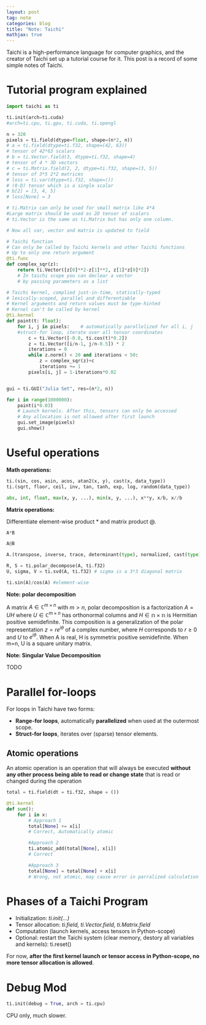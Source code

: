 ```yaml
---
layout: post
tag: note
categories: blog
title: "Note: Taichi"
mathjax: true
---
```


Taichi is a high-performance language for computer graphics, and the creator of Taichi set up a tutorial course for it. This post is a record of some simple notes of Taichi.

# Tutorial program explained

```python
import taichi as ti

ti.init(arch=ti.cuda)        
#arch=ti.cpu, ti.gpu, ti.cuda, ti.opengl

n = 320
pixels = ti.field(dtype=float, shape=(n*2, n))
# a = ti.field(dtype=ti.f32, shape=(42, 63)) 
# tensor of 42*63 scalars
# b = ti.Vector.field(3, dtype=ti.f32, shape=4) 
# tensor of 4 * 3D vectors
# c = ti.Matrix.field(2, 2, dtype=ti.f32, shape=(3, 5)) 
# tensor of 3*5 2*2 matrices
# loss = ti.var(dtype=ti.f32, shape=()) 
# (0-D) tensor which is a single scalar
# b[2] = [3, 4, 5]
# loss[None] = 3

# ti.Matrix can only be used for small matrix like 4*4
#Large matrix should be used as 2D tensor of scalars
# ti.Vector is the same as ti.Matrix but has only one column.

# Now all var, vector and matrix is updated to field

# Taichi function
# Can only be called by Taichi kernels and other Taichi functions
# Up to only one return argument 
@ti.func
def complex_sqr(z):
    return ti.Vector([z[0]**2-z[1]**2, z[1]*z[0]*2])
    # In taichi scope you can declear a vector 
    # by passing parameters as a list

# Taichi kernel, complied just-in-time, statically-typed
# lexically-scoped, parallel and differentiable
# Kernel arguments and return values must be type-hinted
# Kernel can't be called by kernel
@ti.kernel
def paint(t: float):
    for i, j in pixels:    # automatically parallelized for all i, j
    #struct-for loop, iterate over all tensor coordinates
        c = ti.Vector([-0.8, ti.cos(t)*0.2])
        z = ti.Vector([i/n-1, j/n-0.5]) * 2
        iterations = 0
        while z.norm() < 20 and iterations < 50:
            z = complex_sqr(z)+c
            iterations += 1
        pixels[i, j] = 1-iterations*0.02


gui = ti.GUI("Julia Set", res=(n*2, n))

for i in range(1000000):
    paint(i*0.03)
    # Launch kernels. After this, tensors can only be accessed
    # Any allocation is not allowed after first launch
    gui.set_image(pixels)
    gui.show()
```

# Useful operations

**Math operations:**

```python
ti.(sin, cos, asin, acos, atan2(x, y), cast(x, data_type))
ti.(sqrt, floor, ceil, inv, tan, tanh, exp, log, random(data_type))

abs, int, float, max(x, y, ...), min(x, y, ...), x**y, x/b, x//b
```

**Matrix operations:**

Differentiate element-wise product \* and matrix product @.

```python
A*B

A@B

A.(transpose, inverse, trace, determinant(type), normalized, cast(type))

R, S = ti.polar_decompose(A, ti.f32) 
U, sigma, V = ti.svd(A, ti.f32) # sigma is a 3*3 diagonal matrix

ti.sin(A)/cos(A) #element-wise
```

**Note: polar decomposition**

A matrix $A\in \mathbb{C}^{m\times n}$ with $m>n$, polar decomposition is a factorization $A=UH$ where $U\in \mathbb{C}^{m\times n}$ has orthonormal columns and $H\in\mathbb{n\times n}$ is Hermitian positive semidefinite. This composition is a generalization of the polar representation $z=re^{i\theta}$ of a complex number, where $H$ corresponds to $r\geq 0$ and $U$ to $e^{i\theta}$. When A is real, H is symmetrix positive semidefinite. When m=n, U is a square unitary matrix.

**Note: Singular Value Decomposition**

TODO

# Parallel for-loops

For loops in Taichi have two forms:

-   **Range-for loops**, automatically **parallelized** when used at the outermost scope.
-   **Struct-for loops**, iterates over (sparse) tensor elements.

## Atomic operations

An atomic operation is an operation that will always be executed **without any other process being able to read or change state** that is read or changed during the operation

```python
total = ti.field(dt = ti.f32, shape = ())

@ti.kernel
def sum():
    for i in x:
        # Approach 1
        total[None] += x[i]
        # Correct, Automatically atomic

        #Approach 2
        ti.atomic_add(total[None], x[i])
        # Correct

        #Approach 3
        total[None] = total[None] + x[i]
        # Wrong, not atomic, may cause error in parralized calculation
```

# Phases of a Taichi Program

-   Initialization: *ti.init(...)*
-   Tensor allocation: *ti.field, ti.Vector.field, ti.Matrix.field*
-   Computation (launch kernels, access tensors in Python-scope)
-   Optional: restart the Taichi system (clear memory, destory all variables and kernels): ti.reset()

For now, **after the first kernel launch or tensor access in Python-scope, no more tensor allocation is allowed**.

# Debug Mod

```python
ti.init(debug = True, arch = ti.cpu)
```

CPU only, much slower.